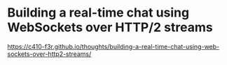 # Building a real-time chat using WebSockets over HTTP/2 streams

<https://c410-f3r.github.io/thoughts/building-a-real-time-chat-using-web-sockets-over-http2-streams/>

